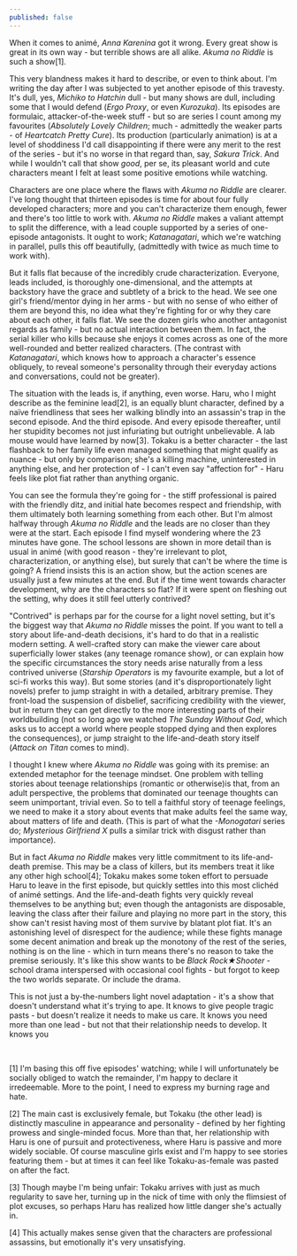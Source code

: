 ```yaml
---
published: false
---
```


When it comes to animé, *Anna Karenina* got it wrong. Every great show is great in its own way - but terrible shows are all alike. *Akuma no Riddle* is such a show[1].

This very blandness makes it hard to describe, or even to think about. I'm writing the day after I was subjected to yet another episode of this travesty. It's dull, yes, *Michiko to Hatchin* dull - but many shows are dull, including some that I would defend (*Ergo Proxy*, or even *Kurozuka*). Its episodes are formulaic, attacker-of-the-week stuff - but so are series I count among my favourites (*Absolutely Lovely Children*; much - admittedly the weaker parts - of *Heartcatch Pretty Cure*).  Its production (particularly animation) is at a level of shoddiness I'd call disappointing if there were any merit to the rest of the series - but it's no worse in that regard than, say, *Sakura Trick*. And while I wouldn't call that show *good*, per se, its pleasant world and cute characters meant I felt at least some positive emotions while watching.

Characters are one place where the flaws with *Akuma no Riddle* are clearer. I've long thought that thirteen episodes is time for about four fully developed characters; more and you can't characterize them enough, fewer and there's too little to work with. *Akuma no Riddle* makes a valiant attempt to split the difference, with a lead couple supported by a series of one-episode antagonists. It ought to work; *Katanagatari*, which we're watching in parallel, pulls this off beautifully, (admittedly with twice as much time to work with).

But it falls flat because of the incredibly crude characterization. Everyone, leads included, is thoroughly one-dimensional, and the attempts at backstory have the grace and subtlety of a brick to the head. We see one girl's friend/mentor dying in her arms - but with no sense of who either of them are beyond this, no idea what they're fighting for or why they care about each other, it falls flat. We see the dozen girls who another antagonist regards as family - but no actual interaction between them. In fact, the serial killer who kills because she enjoys it comes across as one of the more well-rounded and better realized characters. (The contrast with *Katanagatari*, which knows how to approach a character's essence obliquely, to reveal someone's personality through their everyday actions and conversations, could not be greater).

The situation with the leads is, if anything, even worse. Haru, who I might describe as the feminine lead[2], is an equally blunt character, defined by a naïve friendliness that sees her walking blindly into an assassin's trap in the second episode. And the third episode. And every episode thereafter, until her stupidity becomes not just infuriating but outright unbelievable. A lab mouse would have learned by now[3]. Tokaku is a better character - the last flashback to her family life even managed something that might qualify as nuance - but only by comparison; she's a killing machine, uninterested in anything else, and her protection of - I can't even say "affection for" - Haru feels like plot fiat rather than anything organic.

You can see the formula they're going for - the stiff professional is paired with the friendly ditz, and initial hate becomes respect and friendship, with them ultimately both learning something from each other. But I'm almost halfway through *Akuma no Riddle* and the leads are no closer than they were at the start. Each episode I find myself wondering where the 23 minutes have gone. The school lessons are shown in more detail than is usual in animé (with good reason - they're irrelevant to plot, characterization, or anything else), but surely that can't be where the time is going? A friend insists this is an action show, but the action scenes are usually just a few minutes at the end. But if the time went towards character development, why are the characters so flat? If it were spent on fleshing out the setting, why does it still feel utterly contrived? 

"Contrived" is perhaps par for the course for a light novel setting, but it's the biggest way that *Akuma no Riddle* misses the point. If you want to tell a story about life-and-death decisions, it's hard to do that in a realistic modern setting. A well-crafted story can make the viewer care about superficially lower stakes (any teenage romance show), or can explain how the specific circumstances the story needs arise naturally from a less contrived universe (*Starship Operators* is my favourite example, but a lot of sci-fi works this way). But some stories (and it's disproportionately light novels) prefer to jump straight in with a detailed, arbitrary premise. They front-load the suspension of disbelief, sacrificing credibility with the viewer, but in return they can get directly to the more interesting parts of their worldbuilding (not so long ago we watched *The Sunday Without God*, which asks us to accept a world where people stopped dying and then explores the consequences), or jump straight to the life-and-death story itself (*Attack on Titan* comes to mind).

I thought I knew where *Akuma no Riddle* was going with its premise: an extended metaphor for the teenage mindset. One problem with telling stories about teenage relationships (romantic or otherwise)is that, from an adult perspective, the problems that dominated our teenage thoughts can seem unimportant, trivial even. So to tell a faithful story of teenage feelings, we need to make it a story about events that make adults feel the same way, about matters of life and death. (This is part of what the *-Monogatari* series do; *Mysterious Girlfriend X* pulls a similar trick with disgust rather than importance). 

But in fact *Akuma no Riddle* makes very little commitment to its life-and-death premise. This may be a class of killers, but its members treat it like any other high school[4]; Tokaku makes some token effort to persuade Haru to leave in the first episode, but quickly settles into this most clichéd of animé settings. And the life-and-death fights very quickly reveal themselves to be anything but; even though the antagonists are disposable, leaving the class after their failure and playing no more part in the story, this show can't resist having most of them survive by blatant plot fiat. It's an astonishing level of disrespect for the audience; while these fights manage some decent animation and break up the monotony of the rest of the series, nothing is on the line - which in turn means there's no reason to take the premise seriously. It's like this show wants to be *Black Rock★Shooter* - school drama interspersed with occasional cool fights - but forgot to keep the two worlds separate. Or include the drama.

This is not just a by-the-numbers light novel adaptation - it's a show that doesn't understand what it's trying to ape. It knows to give people tragic pasts - but doesn't realize it needs to make us care. It knows you need more than one lead - but not that their relationship needs to develop. It knows you 

<br />
<p />

[1] I'm basing this off five episodes' watching; while I will unfortunately be socially obliged to watch the remainder, I'm happy to declare it irredeemable. More to the point, I need to express my burning rage and hate.

[2] The main cast is exclusively female, but Tokaku (the other lead) is distinctly masculine in appearance and personality - defined by her fighting prowess and single-minded focus. More than that, her relationship with Haru is one of pursuit and protectiveness, where Haru is passive and more widely sociable. Of course masculine girls exist and I'm happy to see stories featuring them - but at times it can feel like Tokaku-as-female was pasted on after the fact.

[3] Though maybe I'm being unfair: Tokaku arrives with just as much regularity to save her, turning up in the nick of time with only the flimsiest of plot excuses, so perhaps Haru has realized how little danger she's actually in.

[4] This actually makes sense given that the characters are professional assassins, but emotionally it's very unsatisfying.